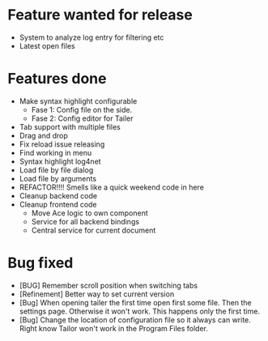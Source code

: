 # Feature wanted for release

- System to analyze log entry for filtering etc
- Latest open files    

# Features done

- Make syntax highlight configurable
  - Fase 1: Config file on the side.
  - Fase 2: Config editor for Tailer
- Tab support with multiple files
- Drag and drop
- Fix reload issue releasing
- Find working in menu
- Syntax highlight log4net
- Load file by file dialog
- Load file by arguments
- REFACTOR!!!! Smells like a quick weekend code in here
- Cleanup backend code
- Cleanup frontend code
  - Move Ace logic to own component
  - Service for all backend bindings
  - Central service for current document

# Bug fixed

- [BUG] Remember scroll position when switching tabs
- [Refinement] Better way to set current version
- [Bug] When opening tailer the first time open first some file. Then the settings page. Otherwise it won't work. This happens only the first time.
- [Bug] Change the location of configuration file so it always can write. Right know Tailor won't work in the Program Files folder.
